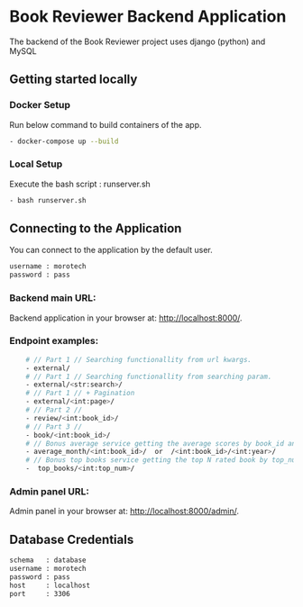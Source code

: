 # Book Reviewer Backend Application
The backend of the Book Reviewer project uses django (python) and MySQL
## Getting started locally

### Docker Setup
Run below command to build containers of the app.

```bash
- docker-compose up --build
```

### Local Setup
Execute the bash script : runserver.sh

```bash
- bash runserver.sh
```

## Connecting to the Application
You can connect to the application by the default user.

```bash
username : morotech
password : pass 
```
### Backend main URL:

Backend application in your browser at: [http://localhost:8000/](http://localhost:8000/).

### Endpoint examples:

```bash
    # // Part 1 // Searching functionallity from url kwargs.  
    - external/
    # // Part 1 // Searching functionallity from searching param.                                    
    - external/<str:search>/
    # // Part 1 // + Pagination                       
    - external/<int:page>/
    # // Part 2 //                         
    - review/<int:book_id>/
    # // Part 3 //                                               
    - book/<int:book_id>/   
    # // Bonus average service getting the average scores by book_id and year.                                 
    - average_month/<int:book_id>/  or  /<int:book_id>/<int:year>/                
    # // Bonus top books service getting the top N rated book by top_num from url.                                             
    -  top_books/<int:top_num>/  
```

### Admin panel URL:
Admin panel in your browser at: [http://localhost:8000/admin/](http://localhost:8000/admin/).


## Database Credentials

```bash
schema   : database
username : morotech
password : pass 
host     : localhost
port     : 3306

```



